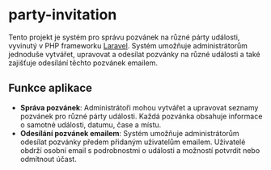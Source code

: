 # party-invitation
Tento projekt je systém pro správu pozvánek na různé párty události, vyvinutý v PHP frameworku [Laravel](https://laravel.com). Systém umožňuje administrátorům jednoduše vytvářet, upravovat a odesílat pozvánky na různé události a také zajišťuje odesílání těchto pozvánek emailem.

## Funkce aplikace
- **Správa pozvánek**: Administrátoři mohou vytvářet a upravovat seznamy pozvánek pro různé párty události. Každá pozvánka obsahuje informace o samotné události, datumu, čase a místu.  
- **Odesílání pozvánek emailem**: Systém umožňuje administrátorům odesílat pozvánky předem přidaným uživatelům emailem. Uživatelé obdrží osobní email s podrobnostmi o události a možností potvrdit nebo odmítnout účast.
